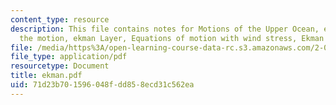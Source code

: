 ```yaml
---
content_type: resource
description: This file contains notes for Motions of the Upper Ocean, equations of
  the motion, ekman Layer, Equations of motion with wind stress, Ekman Spiral etc.
file: /media/https%3A/open-learning-course-data-rc.s3.amazonaws.com/2-011-introduction-to-ocean-science-and-engineering-spring-2006/71d23b701596048fdd858ecd31c562ea_ekman.pdf
file_type: application/pdf
resourcetype: Document
title: ekman.pdf
uid: 71d23b70-1596-048f-dd85-8ecd31c562ea
---
```

